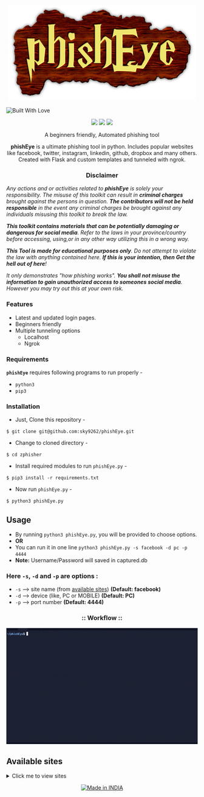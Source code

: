 <!-- phishEye -->

<p align="center">
  <img src="./img/logo.png">
</p>

<img title="Built With Love" src="https://forthebadge.com/images/badges/built-with-love.svg"></p>

<p align="center">
  <img src="https://img.shields.io/badge/Author-sky9262-cyan?style=flat-square">
  <img src="https://img.shields.io/badge/Open%20Source-Yes-cyan?style=flat-square">
  <img src="https://img.shields.io/badge/Written%20In-Python-cyan?style=flat-square">
</p>

<p align="center">A beginners friendly, Automated phishing tool</p>

<p align="center"><strong>phishEye</strong> is a ultimate phishing tool in python. Includes popular websites like facebook, twitter, instagram, linkedin, github, dropbox and many others. Created with Flask and custom templates and tunneled with ngrok.</p>

<h3><p align="center">Disclaimer</p></h3>

<i>Any actions and or activities related to <b>phishEye</b> is solely your responsibility. The misuse of this toolkit can result in <b>criminal charges</b> brought against the persons in question. <b>The contributors will not be held responsible</b> in the event any criminal charges be brought against any individuals misusing this toolkit to break the law.

<b>This toolkit contains materials that can be potentially damaging or dangerous for social media</b>. Refer to the laws in your province/country before accessing, using,or in any other way utilizing this in a wrong way.

<b>This Tool is made for educational purposes only</b>. Do not attempt to violate the law with anything contained here. <b>If this is your intention, then Get the hell out of here</b>!

It only demonstrates "how phishing works". <b>You shall not misuse the information to gain unauthorized access to someones social media</b>. However you may try out this at your own risk.</i>

### Features

- Latest and updated login pages.
- Beginners friendly
- Multiple tunneling options
  - Localhost
  - Ngrok

### Requirements

**`phishEye`** requires following programs to run properly - 
- `python3`
- `pip3`

### Installation

- Just, Clone this repository -
```
$ git clone git@github.com:sky9262/phishEye.git
```

- Change to cloned directory -
```
$ cd zphisher
```

- Install required modules to run `phishEye.py` -
```
$ pip3 install -r requirements.txt
```


- Now run `phishEye.py` -
```
$ python3 phishEye.py
```

## Usage
- By running `python3 phishEye.py`, you will be provided to choose options.
- **OR**
- You can run it in one line `python3 phishEye.py -s facebook -d pc -p 4444`
- **Note:** Username/Password will saved in captured.db

### Here `-s`, `-d` and `-p` are options :
- `-s` --> site name (from <a href="https://github.com/sky9262/phishEye#:~:text=%3A%3A%20Workflow%20%3A%3A-,Available%20sites,-Click%20me%20to">available sites</a>) **(Default: facebook)**
- `-d` --> device (like, PC or MOBILE) **(Default: PC)**
- `-p` --> port number **(Default: 4444)**

<h3 align="center">
:: Workflow ::
</h3>
<p align="center">
<img src="./img/Preview.gif" alt="test gif"/>
</p>

## Available sites
<details>
<summary>Click me to view sites</summary><blockquote>
<details>
<summary>PC</summary>
<ol>
  
[1] deviantart
  
[2] dropbox
  
[3] ebay
  
[4] facebook
  
[5] github
  
[6] gitlab
  
[7] google
  
[8] linkedin
  
[9] messenger
  
[10] paypal
  
</ol>
</details>  
<details>
<summary>MOBILE</summary>
<ol>
  
[1] deviantart
  
[2] dropbox
  
[3] ebay
  
[4] facebook
  
[5] github
  
[6] gitlab
  
[7] google
  
[8] linkedin
  
[9] paypal  

</ol>
</details>
</details>


<p align=center>
  <a href="https://www.instagram.com/bhikan_deshmukh"><img title="Made in INDIA" src="https://img.shields.io/badge/MADE%20IN-INDIA-SCRIPT?colorA=%23ff8100&colorB=%23017e40&colorC=%23ff0000&style=for-the-badge"></a>
</p>
